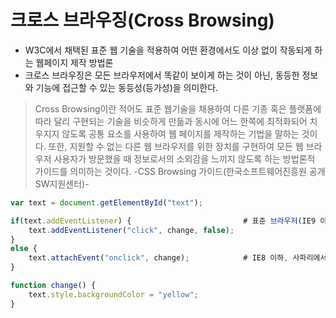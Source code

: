 # 크로스 브라우징(Cross Browsing)
* W3C에서 채택된 표준 웹 기술을 적용하여 어떤 환경에서도 이상 없이 작동되게 하는 웹페이지 제작 방법론
* 크로스 브라우징은 모든 브라우저에서 똑같이 보이게 하는 것이 아닌, 동등한 정보와 기능에 접근할 수 있는 동등성(등가성)을 의미한다.

> Cross Browsing이란 적어도 표준 웹기술을 채용하여 다른 기종 혹은 플랫폼에 따라 달리 구현되는 기술을 비슷하게 만듦과 동시에 
어느 한쪽에 최적화되어 치우지지 않도록 공통 요소를 사용하여 웹 페이지를 제작하는 기법을 말하는 것이다. 
또한, 지원할 수 없는 다른 웹 브라우저를 위한 장치를 구현하여 모든 웹 브라우저 사용자가 방문했을 때 
정보로서의 소외감을 느끼지 않도록 하는 방법론적 가이드를 의미하는 것이다. -CSS Browsing 가이드(한국소프트웨어진흥원 공개SW지원센터)-

```javascript
var text = document.getElementById("text");

if(text.addEventListener) {                         # 표준 브라우저(IE9 이상, 파이어폭스, 오페라, 사파리, 크롬에서 지원하는 addEventListener() 메소드
    text.addEventListener("click", change, false);
}
else {
    text.attachEvent("onclick", change);            # IE8 이하, 사파리에서 지원하는 attachEvent() 메소드
}

function change() {
    text.style.backgroundColor = "yellow";
}
```
